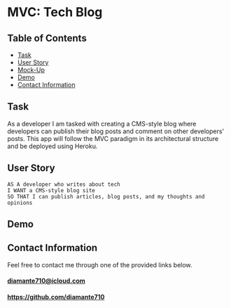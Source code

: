 # MVC: Tech Blog

## Table of Contents

* [Task](#Task)
* [User Story](#User-Story)
* [Mock-Up](#Mock-Up)
* [Demo](#Demo)
* [Contact Information](#Contact-Information)

## <a name="Task"></a>Task

As a developer I am tasked with creating a CMS-style blog where developers can publish their blog posts and comment on other developers' posts. This app will follow the MVC paradigm in its architectural structure and be deployed using Heroku.

## <a name="User Story"></a>User Story

```
AS A developer who writes about tech
I WANT a CMS-style blog site
SO THAT I can publish articles, blog posts, and my thoughts and opinions
```

## <a name="Demo"></a>Demo



## <a name="Contact Information"></a>Contact Information

Feel free to contact me through one of the provided links below.
#### diamante710@icloud.com
#### https://github.com/diamante710